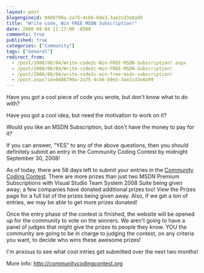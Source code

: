 ```yaml
---
layout: post
blogengineid: 0488799a-2a75-4cb6-b9e3-3ae2cd3e8a99
title: "Write code, Win FREE MSDN Subscription!"
date: 2008-08-04 11:17:00 -0500
comments: true
published: true
categories: ["Community"]
tags: ["General"]
redirect_from: 
  - /post/2008/08/04/Write-code2c-Win-FREE-MSDN-Subscription!.aspx
  - /post/2008/08/04/Write-code2c-Win-FREE-MSDN-Subscription!
  - /post/2008/08/04/write-code2c-win-free-msdn-subscription!
  - /post.aspx?id=0488799a-2a75-4cb6-b9e3-3ae2cd3e8a99
---
```

<!-- more -->


Have you got a cool piece of code you wrote, but don&#39;t know what to do with?

Have you got a cool idea, but need the motivation to work on it?

Would you like an MSDN Subscription, but don&#39;t have the money to pay for it?



If you can answer, &quot;YES&quot; to any of the above questions, then you should definitely submit an entry in the Community Coding Contest by midnight September 30, 2008! 



As of today, there are 58 days left to submit your entries in the <a href="http://communitycodingcontest.org/">Community Coding Contest</a>. There are more prizes than just two MSDN Premium Subscriptions with Visual Studio Team System 2008 Suite being given away; a few companies have donated additional prizes too! View the Prizes page for a full list of the prizes being given away. Also, if we get a ton of entries, we may be able to get more prizes donated!



Once the entry phase of the contest is finished, the website will be opened up for the community to vote on the winners. We aren&#39;t going to have a panel of judges that might give the prizes to people they know. YOU the community are going to be in charge to judging the contest, on any criteria you want, to decide who wins these awesome prizes! 



I&#39;m anxious to see what cool intries get submitted over the next two months! 



More Info: <a href="http://communitycodingcontest.org">http://communitycodingcontest.org</a> 

